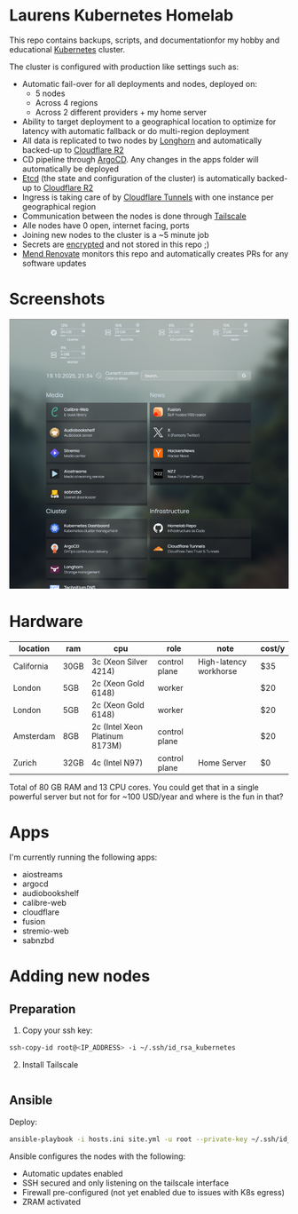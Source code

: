 # Laurens Kubernetes Homelab

This repo contains backups, scripts, and documentationfor my hobby and educational [Kubernetes](https://kubernetes.io/) cluster.

The cluster is configured with production like settings such as:

- Automatic fail-over for all deployments and nodes, deployed on: 
    - 5 nodes
    - Across 4 regions
    - Across 2 different providers + my home server
- Ability to target deployment to a geographical location to optimize for latency with automatic fallback or do multi-region deployment
- All data is replicated to two nodes by [Longhorn](https://longhorn.io/) and automatically backed-up to [Cloudflare R2](https://developers.cloudflare.com/r2/)
- CD pipeline through [ArgoCD](https://argo-cd.readthedocs.io/en/stable/). Any changes in the apps folder will automatically be deployed
- [Etcd](https://etcd.io/docs/v3.6/) (the state and configuration of the cluster) is automatically backed-up to [Cloudflare R2](https://developers.cloudflare.com/r2/)
- Ingress is taking care of by [Cloudflare Tunnels](https://developers.cloudflare.com/cloudflare-one/connections/connect-networks/) with one instance per geographical region
- Communication between the nodes is done through [Tailscale](https://tailscale.com/)
- Alle nodes have 0 open, internet facing, ports
- Joining new nodes to the cluster is a ~5 minute job
- Secrets are [encrypted](https://kubernetes.io/docs/tasks/administer-cluster/encrypt-data/) and not stored in this repo ;)
- [Mend Renovate](https://www.mend.io/renovate/) monitors this repo and automatically creates PRs for any software updates

# Screenshots

![](docs/homepage-screenshot.png)

# Hardware

| location   | ram  | cpu                            | role          | note                   | cost/y |
| ---------- | ---- | ------------------------------ | ------------- | ---------------------- | ------ |
| California | 30GB | 3c (Xeon Silver 4214)          | control plane | High-latency workhorse | $35    |
| London     | 5GB  | 2c (Xeon Gold 6148)            | worker        |                        | $20    |
| London     | 5GB  | 2c (Xeon Gold 6148)            | worker        |                        | $20    |
| Amsterdam  | 8GB  | 2c (Intel Xeon Platinum 8173M) | control plane |                        | $20    |
| Zurich     | 32GB | 4c (Intel N97)                 | control plane | Home Server            | $0     |

Total of 80 GB RAM and 13 CPU cores. You could get that in a single powerful server but not for for ~100 USD/year and where is the fun in that?

# Apps

I'm currently running the following apps:

- aiostreams
- argocd
- audiobookshelf
- calibre-web
- cloudflare
- fusion
- stremio-web
- sabnzbd

# Adding new nodes

## Preparation

1. Copy your ssh key:

```bash
ssh-copy-id root@<IP_ADDRESS> -i ~/.ssh/id_rsa_kubernetes
```

2. Install Tailscale

```
```

## Ansible

Deploy:

```bash
ansible-playbook -i hosts.ini site.yml -u root --private-key ~/.ssh/id_rsa_kubernetes
```

Ansible configures the nodes with the following:

- Automatic updates enabled
- SSH secured and only listening on the tailscale interface
- Firewall pre-configured (not yet enabled due to issues with K8s egress)
- ZRAM activated